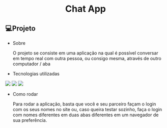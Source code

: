 <h1 align="center">Chat App</h1>

## 💻Projeto
  - Sobre
    <p>
        O projeto se consiste em uma aplicação na qual é possível conversar em tempo real com outra pessoa, ou consigo mesma, através de outro computador / aba
    </p>
    
  - Tecnologias utilizadas
  <div>
    	<img src="https://img.shields.io/badge/-HTML-0D1117?style=for-the-badge&logo=HTML5&logoColor=&labelColor=0D1117"/>
   	<img src="https://img.shields.io/badge/-CSS-0D1117?style=for-the-badge&logo=CSS3&logoColor=1572B6&labelColor=0D1117"/>
	<img src="https://img.shields.io/badge/-JavaScript-0D1117?style=for-the-badge&logo=JavaScript&logoColor=&labelColor=0D1117"/>
  </div>

  - Como rodar
    <p>
        Para rodar a aplicação, basta que você e seu parceiro façam o login com os seus nomes no site ou, caso queira testar sozinho, faça o login com nomes diferentes em duas abas diferentes em um navegador de sua preferência.
    </p>

